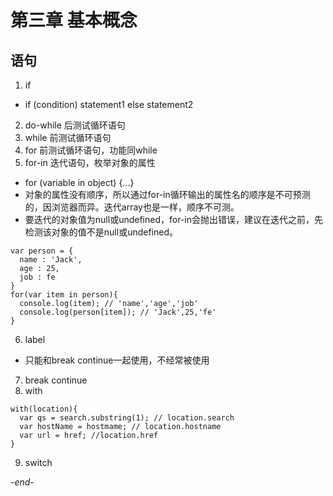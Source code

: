 # 第三章 基本概念

## 语句

1. if
  * if (condition) statement1 else statement2
2. do-while 后测试循环语句
3. while 前测试循环语句
4. for 前测试循环语句，功能同while
5. for-in 迭代语句，枚举对象的属性
  * for (variable in object) {...}
  * 对象的属性没有顺序，所以通过for-in循环输出的属性名的顺序是不可预测的，因浏览器而异。迭代array也是一样，顺序不可测。
  * 要迭代的对象值为null或undefined，for-in会抛出错误，建议在迭代之前，先检测该对象的值不是null或undefined。
  ```
  var person = {
    name : 'Jack',
    age : 25,
    job : fe
  }
  for(var item in person){
    console.log(item); // 'name','age','job'
    console.log(person[item]); // 'Jack',25,'fe'
  }
  ```
6. label
  * 只能和break continue一起使用，不经常被使用
7. break continue
8. with
```
with(location){
  var qs = search.substring(1); // location.search
  var hostName = hostmame; // location.hostname
  var url = href; //location.href
}
```
9. switch

*-end-*
